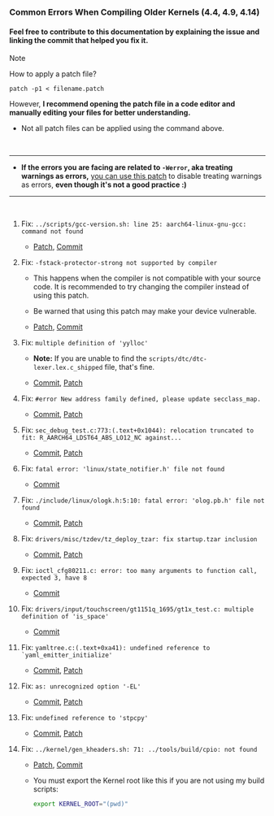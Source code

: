 ### Common Errors When Compiling Older Kernels (4.4, 4.9, 4.14)

#### Feel free to contribute to this documentation by explaining the issue and linking the commit that helped you fix it.

> [!NOTE]  
> How to apply a patch file?  
>  
> `patch -p1 < filename.patch`  
>  
> However, **I recommend opening the patch file in a code editor and manually editing your files for better understanding.**
>
> - Not all patch files can be applied using the command above.


<br>

---
- **If the errors you are facing are related to `-Werror`, aka treating warnings as errors,** [you can use this patch](../patches/009.fix-Werror.patch) to disable treating warnings as errors, **even though it's not a good practice :)**

---
<br>

1. Fix: `../scripts/gcc-version.sh: line 25: aarch64-linux-gnu-gcc: command not found`

    - [Patch](../patches/002.fix_aarch64-linux-gnu-gcc-command-not-found.patch), [Commit](https://github.com/ravindu644/kernel_samsung_a01/commit/c489c13c60b258dfdb4bb49711e691002cfcc8e3)

2. Fix: `-fstack-protector-strong not supported by compiler`

    - This happens when the compiler is not compatible with your source code. It is recommended to try changing the compiler instead of using this patch.

    - Be warned that using this patch may make your device vulnerable.

    - [Patch](../patches/003.fix_fstack-protector-strong-not-supported-by-compiler.patch), [Commit](https://github.com/ravindu644/kernel_samsung_a01/commit/8bb6d7bde85a90ef18b7605c55b2c1f6e0b7cdcb)

3. Fix: `multiple definition of 'yylloc'`

    - **Note:** If you are unable to find the `scripts/dtc/dtc-lexer.lex.c_shipped` file, that's fine.

    - [Commit](https://github.com/ravindu644/samsung_exynos9820_stock/commit/32ace01940d8fb26f809171c6bc9846fb6810181), [Patch](./018.yylloc.patch)

4. Fix: `#error New address family defined, please update secclass_map.`

    - [Commit](https://github.com/ravindu644/samsung_exynos9820_stock/commit/571d9d222935054158ade009dc6ef9237634eebf), [Patch](./019.secclass.patch)

5. Fix: `sec_debug_test.c:773:(.text+0x1044): relocation truncated to fit: R_AARCH64_LDST64_ABS_LO12_NC against...`

    - [Commit](https://github.com/ravindu644/samsung_exynos9820_stock/commit/9737a7740f98a1dc90a02556d878f81a975d56c1), [Patch](./020.sec_debug_test.patch)

6. Fix: `fatal error: 'linux/state_notifier.h' file not found`

    - [Commit](https://github.com/ravindu644/samsung_exynos9820_stock/commit/75a7c07c13868f051ee1501347fb220c9aa0ef95)
    
7. Fix: `./include/linux/ologk.h:5:10: fatal error: 'olog.pb.h' file not found`

    - [Commit](https://github.com/ravindu644/samsung_exynos9820_stock/commit/abbbbfe0b0e85853ac59e8661de1da57cbf2466a), [Patch](./021.ologk.patch)

8. Fix: `drivers/misc/tzdev/tz_deploy_tzar: fix startup.tzar inclusion`

    - [Commit](https://github.com/ravindu644/samsung_exynos9820_stock/commit/429bce31c68e9a8d779c0c8a8303799fc11df1d6), [Patch](./022.tz_deploy_tzar.patch)

9. Fix: `ioctl_cfg80211.c: error: too many arguments to function call, expected 3, have 8`

    - [Commit](https://github.com/ravindu644/kernel_samsung_a01/commit/a787bb1da52a27a61225acbc037c0dba65110a43)

10. Fix: `drivers/input/touchscreen/gt1151q_1695/gt1x_test.c: multiple definition of 'is_space'`

    - [Commit](https://github.com/ravindu644/kernel_samsung_a01/commit/896574bace78ed509d9b7270c55a7c06c6f1e975)

11. Fix: ```yamltree.c:(.text+0xa41): undefined reference to `yaml_emitter_initialize'```

    - [Commit](https://github.com/rsuntkOrgs/kernel_samsung_a03/commit/6addccd5a82d4dc1c31faee50175358cb3f347f5), [Patch](./023.undefined_reference_to_`yaml_emitter_initialize'.patch)

12. Fix: `as: unrecognized option '-EL'`

    - [Commit](https://github.com/kdrag0n/proton_zf6/commit/6e87fec9a3df5), [Patch](./024.as:_unrecognized_option_'-EL'.patch)

13. Fix: `undefined reference to 'stpcpy'`

    - [Commit](https://github.com/kdrag0n/proton_zf6/commit/cec73f0775526), [Patch](./025.undefined_reference_to_'stpcpy'.patch)

14. Fix: `../kernel/gen_kheaders.sh: 71: ../tools/build/cpio: not found`

    - [Patch](./015.fix_gen_kheaders.sh_cpio_not_found.patch), [Commit](https://github.com/ravindu644/android_kernel_a166p/commit/ce3c8ebf03124ce6a35038f8404a6a61a9cbc296)
    - You must export the Kernel root like this if you are not using my build scripts:
    
        ```bash
        export KERNEL_ROOT="(pwd)"
        ```
